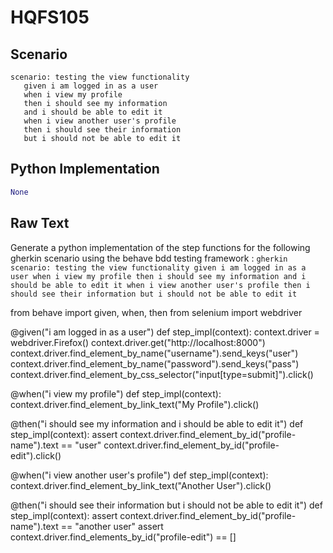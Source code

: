 # HQFS105
## Scenario
```gherkin
scenario: testing the view functionality 
   given i am logged in as a user 
   when i view my profile 
   then i should see my information 
   and i should be able to edit it 
   when i view another user's profile 
   then i should see their information 
   but i should not be able to edit it
```


## Python Implementation
```python
None
```


## Raw Text
Generate a python implementation of the step functions for the following gherkin scenario using the behave bdd testing framework : ```gherkin scenario: testing the view functionality given i am logged in as a user when i view my profile then i should see my information and i should be able to edit it when i view another user's profile then i should see their information but i should not be able to edit it ```



from behave import given, when, then
from selenium import webdriver

@given("i am logged in as a user")
def step_impl(context):
    context.driver = webdriver.Firefox()
    context.driver.get("http://localhost:8000")
    context.driver.find_element_by_name("username").send_keys("user")
    context.driver.find_element_by_name("password").send_keys("pass")
    context.driver.find_element_by_css_selector("input[type=submit]").click()

@when("i view my profile")
def step_impl(context):
    context.driver.find_element_by_link_text("My Profile").click()

@then("i should see my information and i should be able to edit it")
def step_impl(context):
    assert context.driver.find_element_by_id("profile-name").text == "user"
    context.driver.find_element_by_id("profile-edit").click()

@when("i view another user's profile")
def step_impl(context):
    context.driver.find_element_by_link_text("Another User").click()

@then("i should see their information but i should not be able to edit it")
def step_impl(context):
    assert context.driver.find_element_by_id("profile-name").text == "another user"
    assert context.driver.find_elements_by_id("profile-edit") == []

